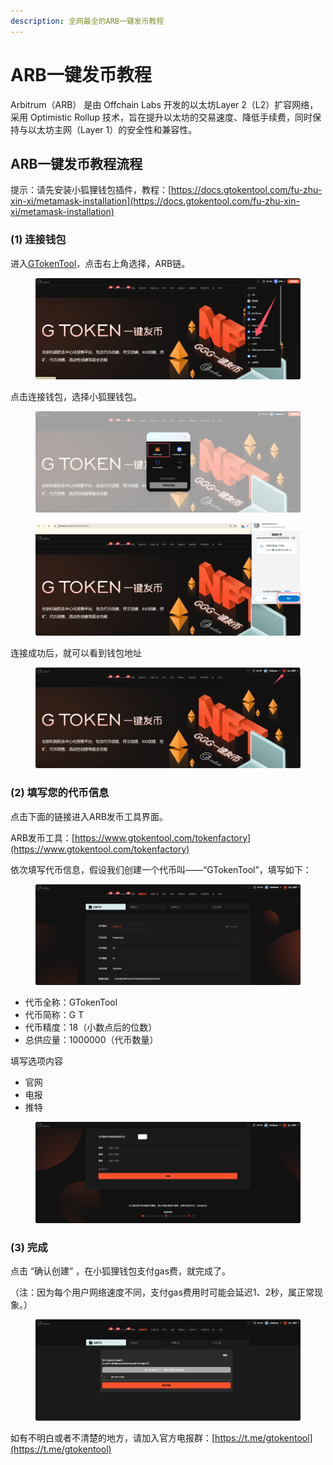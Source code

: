 ```yaml
---
description: 全网最全的ARB一键发币教程
---
```


# ARB一键发币教程

Arbitrum（ARB） 是由 Offchain Labs 开发的以太坊Layer 2（L2）扩容网络，采用 Optimistic Rollup 技术，旨在提升以太坊的交易速度、降低手续费，同时保持与以太坊主网（Layer 1）的安全性和兼容性。

## ARB一键发币教程流程

提示：请先安装小狐狸钱包插件，教程：[https://docs.gtokentool.com/fu-zhu-xin-xi/metamask-installation](https://docs.gtokentool.com/fu-zhu-xin-xi/metamask-installation)

### **(1) 连接钱包**

进入[GTokenTool](https://www.gtokentool.com/)，点击右上角选择，ARB链。

<figure><img src="../.gitbook/assets/1 (36).png" alt=""><figcaption></figcaption></figure>

点击连接钱包，选择小狐狸钱包。

<figure><img src="../.gitbook/assets/2 (31).png" alt=""><figcaption></figcaption></figure>

<figure><img src="../.gitbook/assets/3 (27).png" alt=""><figcaption></figcaption></figure>

连接成功后，就可以看到钱包地址

<figure><img src="../.gitbook/assets/4 (23).png" alt=""><figcaption></figcaption></figure>

### **(2) 填写您的代币信息**

点击下面的链接进入ARB发币工具界面。

ARB发币工具：[https://www.gtokentool.com/tokenfactory](https://www.gtokentool.com/tokenfactory)

依次填写代币信息，假设我们创建一个代币叫——“GTokenTool”，填写如下：

<figure><img src="../.gitbook/assets/5 (21).png" alt=""><figcaption></figcaption></figure>

* 代币全称：GTokenTool
* 代币简称：G T
* 代币精度：18（小数点后的位数）
* 总供应量：1000000（代币数量）

填写选项内容

* 官网
* 电报
* 推特

<figure><img src="../.gitbook/assets/6 (20).png" alt=""><figcaption></figcaption></figure>

### **(3) 完成**

点击 “确认创建” ，在小狐狸钱包支付gas费，就完成了。

（注：因为每个用户网络速度不同，支付gas费用时可能会延迟1、2秒，属正常现象。）

<figure><img src="../.gitbook/assets/7 (15).png" alt=""><figcaption></figcaption></figure>

如有不明白或者不清楚的地方，请加入官方电报群：[https://t.me/gtokentool](https://t.me/gtokentool)
